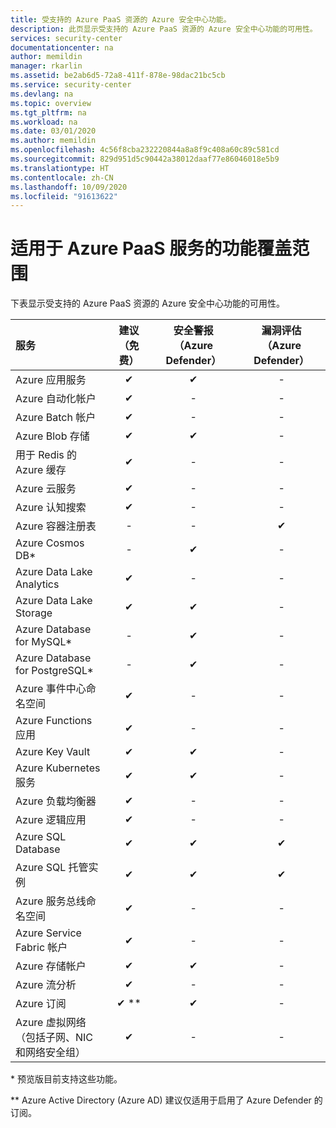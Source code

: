 ```yaml
---
title: 受支持的 Azure PaaS 资源的 Azure 安全中心功能。
description: 此页显示受支持的 Azure PaaS 资源的 Azure 安全中心功能的可用性。
services: security-center
documentationcenter: na
author: memildin
manager: rkarlin
ms.assetid: be2ab6d5-72a8-411f-878e-98dac21bc5cb
ms.service: security-center
ms.devlang: na
ms.topic: overview
ms.tgt_pltfrm: na
ms.workload: na
ms.date: 03/01/2020
ms.author: memildin
ms.openlocfilehash: 4c56f8cba232220844a8a8f9c408a60c89c581cd
ms.sourcegitcommit: 829d951d5c90442a38012daaf77e86046018e5b9
ms.translationtype: HT
ms.contentlocale: zh-CN
ms.lasthandoff: 10/09/2020
ms.locfileid: "91613622"
---
```

# <a name="feature-coverage-for-azure-paas-services"></a>适用于 Azure PaaS 服务的功能覆盖范围 <a name="paas-services"></a>

下表显示受支持的 Azure PaaS 资源的 Azure 安全中心功能的可用性。

|服务|建议（免费）|安全警报（Azure Defender）|漏洞评估（Azure Defender）|
|:----|:----:|:----:|:----:|
|Azure 应用服务|✔|✔|-|
|Azure 自动化帐户|✔|-|-|
|Azure Batch 帐户|✔|-|-|
|Azure Blob 存储|✔|✔|-|
|用于 Redis 的 Azure 缓存|✔|-|-|
|Azure 云服务|✔|-|-|
|Azure 认知搜索|✔|-|-|
|Azure 容器注册表|-|-|✔|
|Azure Cosmos DB*|-|✔|-|
|Azure Data Lake Analytics|✔|-|-|
|Azure Data Lake Storage|✔|✔|-|
|Azure Database for MySQL*|-|✔|-|
|Azure Database for PostgreSQL*|-|✔|-|
|Azure 事件中心命名空间|✔|-|-|
|Azure Functions 应用|✔|-|-|
|Azure Key Vault|✔|✔|-|
|Azure Kubernetes 服务|✔|✔|-|
|Azure 负载均衡器|✔|-|-|
|Azure 逻辑应用|✔|-|-|
|Azure SQL Database|✔|✔|✔|
|Azure SQL 托管实例|✔|✔|✔|
|Azure 服务总线命名空间|✔|-|-|
|Azure Service Fabric 帐户|✔|-|-|
|Azure 存储帐户|✔|✔|-|
|Azure 流分析|✔|-|-|
|Azure 订阅|✔ **|✔|-|
|Azure 虚拟网络</br> （包括子网、NIC 和网络安全组）|✔|-|-|

\* 预览版目前支持这些功能。

\*\* Azure Active Directory (Azure AD) 建议仅适用于启用了 Azure Defender 的订阅。